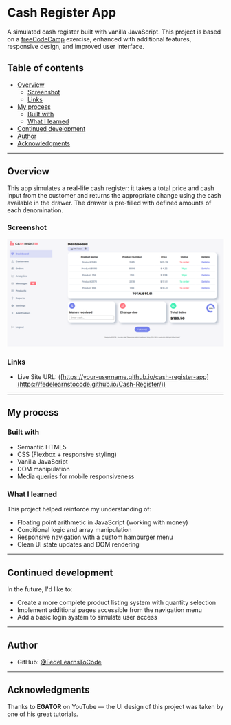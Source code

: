 # Cash Register App

A simulated cash register built with vanilla JavaScript. This project is based on a [freeCodeCamp](https://www.freecodecamp.org/) exercise, enhanced with additional features, responsive design, and improved user interface.

## Table of contents

- [Overview](#overview)
  - [Screenshot](#screenshot)
  - [Links](#links)
- [My process](#my-process)
  - [Built with](#built-with)
  - [What I learned](#what-i-learned)
- [Continued development](#continued-development)
- [Author](#author)
- [Acknowledgments](#acknowledgments)

---

## Overview

This app simulates a real-life cash register: it takes a total price and cash input from the customer and returns the appropriate change using the cash available in the drawer. The drawer is pre-filled with defined amounts of each denomination.

### Screenshot

![Screenshot](./screenshot.jpg)

### Links

- Live Site URL: ([https://your-username.github.io/cash-register-app](https://fedelearnstocode.github.io/Cash-Register/))

---

## My process

### Built with

- Semantic HTML5
- CSS (Flexbox + responsive styling)
- Vanilla JavaScript
- DOM manipulation
- Media queries for mobile responsiveness

### What I learned

This project helped reinforce my understanding of:

- Floating point arithmetic in JavaScript (working with money)
- Conditional logic and array manipulation
- Responsive navigation with a custom hamburger menu
- Clean UI state updates and DOM rendering

---

## Continued development

In the future, I'd like to:

- Create a more complete product listing system with quantity selection
- Implement additional pages accessible from the navigation menu
- Add a basic login system to simulate user access

---

## Author

- GitHub: [@FedeLearnsToCode](https://github.com/FedeLearnsToCode)

---

## Acknowledgments

Thanks to **EGATOR** on YouTube — the UI design of this project was taken by one of his great tutorials.
